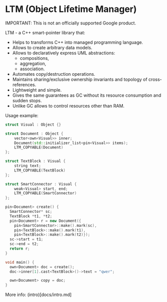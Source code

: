 # LTM (Object Lifetime Manager)

IMPORTANT: This is not an officially supported Google product.

LTM - a C++ smart-pointer library that:
- Helps to transforms C++ into managed programming language.
- Allows to create arbitrary data models.
- Allows to declaratively express UML abstractions:
    - compositions,
    - aggregation,
    - association.
- Automates copy/destruction operations.
- Maintains sharing/exclusive ownership invariants and topology of cross-references.
- Lightweight and simple.
- Gives the same guarantees as GC without its resource consumption and sudden stops.
- Unlike GC allows to control resources other than RAM.

Usage example:
```C++
struct Visual : Object {}

struct Document : Object {
    vector<own<Visual>> inner;
    Document(std::initializer_list<pin<Visual>> items);
    LTM_COPYABLE(Document)
};

struct TextBlock : Visual {
    string text;
    LTM_COPYABLE(TextBlock)
};

struct SmartConnector : Visual {
    weak<Visual> start, end;
    LTM_COPYABLE(SmartConnector)
};

pin<Document> create() {
  SmartConnector* sc;
  TextBlock *t1, *t2;
  pin<Document> r = new Document({
    pin<SmartConnector>::make().mark(sc),
    pin<TextBlock>::make().mark(t1),
    pin<TextBlock>::make().mark(t2)});
  sc->start = t1;
  sc->end = t2;
  return r;
}

void main() {
  own<Document> doc = create();
  doc->inner[1].cast<TextBlock>()->text = "qwer";

  own<Document> copy = doc;
}
```

More info: (intro)[docs/intro.md]

